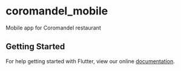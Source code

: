 # coromandel_mobile

Mobile app for Coromandel restaurant

## Getting Started

For help getting started with Flutter, view our online
[documentation](https://flutter.io/).

